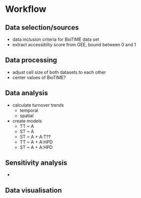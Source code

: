 # Workflow

## Data selection/sources
- data inclusion criteria for BioTIME data set
- extract accessiblity score from GEE, bound between 0 and 1

## Data processing
- adjust cell size of both datasets to each other
- center values of BioTIME?

## Data analysis
- calculate turnover trends
  - temporal
  - spatial
- create models
  - TT ~ A
  - ST ~ A
  - ST ~ A + A:T??
  - TT ~ A + A:HPD
  - ST ~ A + A:HPD

## Sensitivity analysis
- 

## Data visualisation


